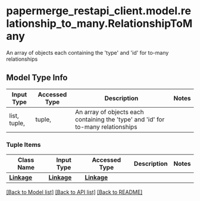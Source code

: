 # papermerge_restapi_client.model.relationship_to_many.RelationshipToMany

An array of objects each containing the 'type' and 'id' for to-many relationships

## Model Type Info
Input Type | Accessed Type | Description | Notes
------------ | ------------- | ------------- | -------------
list, tuple,  | tuple,  | An array of objects each containing the &#x27;type&#x27; and &#x27;id&#x27; for to-many relationships | 

### Tuple Items
Class Name | Input Type | Accessed Type | Description | Notes
------------- | ------------- | ------------- | ------------- | -------------
[**Linkage**](Linkage.md) | [**Linkage**](Linkage.md) | [**Linkage**](Linkage.md) |  | 

[[Back to Model list]](../../README.md#documentation-for-models) [[Back to API list]](../../README.md#documentation-for-api-endpoints) [[Back to README]](../../README.md)

